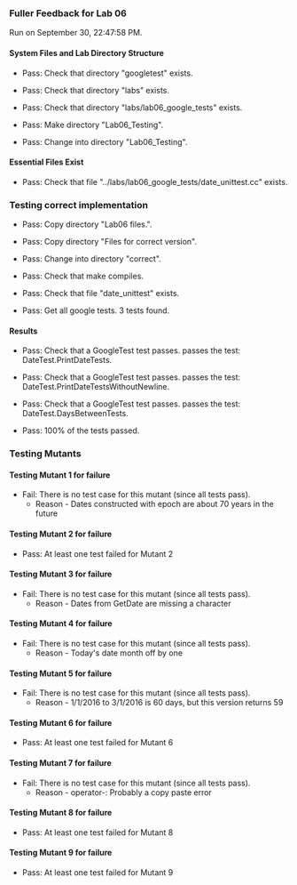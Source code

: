 ### Fuller Feedback for Lab 06

Run on September 30, 22:47:58 PM.


#### System Files and Lab Directory Structure

+ Pass: Check that directory "googletest" exists.

+ Pass: Check that directory "labs" exists.

+ Pass: Check that directory "labs/lab06_google_tests" exists.

+ Pass: Make directory "Lab06_Testing".

+ Pass: Change into directory "Lab06_Testing".


#### Essential Files Exist

+ Pass: Check that file "../labs/lab06_google_tests/date_unittest.cc" exists.


### Testing correct implementation

+ Pass: Copy directory "Lab06 files.".



+ Pass: Copy directory "Files for correct version".



+ Pass: Change into directory "correct".

+ Pass: Check that make compiles.



+ Pass: Check that file "date_unittest" exists.

+ Pass: Get all google tests.
    3 tests found.




#### Results

+ Pass: Check that a GoogleTest test passes.
    passes the test: DateTest.PrintDateTests.



+ Pass: Check that a GoogleTest test passes.
    passes the test: DateTest.PrintDateTestsWithoutNewline.



+ Pass: Check that a GoogleTest test passes.
    passes the test: DateTest.DaysBetweenTests.



+ Pass: 100% of the tests passed.


### Testing Mutants


#### Testing Mutant 1 for failure

+ Fail: There is no test case for this mutant (since all tests pass).
   - Reason - Dates constructed with epoch are about 70 years in the future


#### Testing Mutant 2 for failure

+ Pass: At least one test failed for Mutant 2


#### Testing Mutant 3 for failure

+ Fail: There is no test case for this mutant (since all tests pass).
   - Reason - Dates from GetDate are missing a character


#### Testing Mutant 4 for failure

+ Fail: There is no test case for this mutant (since all tests pass).
   - Reason - Today's date month off by one


#### Testing Mutant 5 for failure

+ Fail: There is no test case for this mutant (since all tests pass).
   - Reason - 1/1/2016 to 3/1/2016 is 60 days, but this version returns 59


#### Testing Mutant 6 for failure

+ Pass: At least one test failed for Mutant 6


#### Testing Mutant 7 for failure

+ Fail: There is no test case for this mutant (since all tests pass).
   - Reason - operator-: Probably a copy paste error


#### Testing Mutant 8 for failure

+ Pass: At least one test failed for Mutant 8


#### Testing Mutant 9 for failure

+ Pass: At least one test failed for Mutant 9

